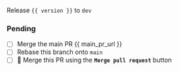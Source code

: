 Release `{{ version }}` to `dev`

### Pending

- [ ] Merge the main PR {{ main_pr_url }}
- [ ] Rebase this branch onto `main`
- [ ] 🚨 Merge this PR using the **`Merge pull request`** button
